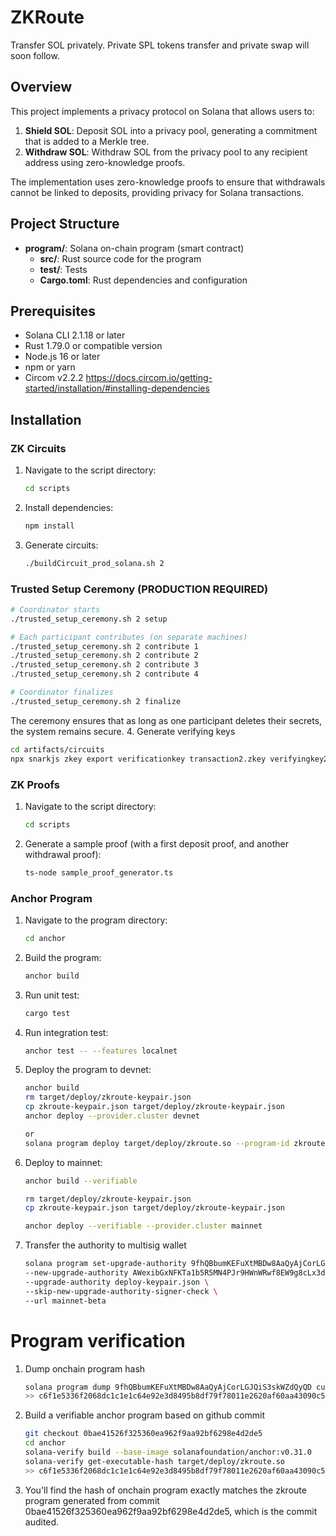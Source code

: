 # ZKRoute

Transfer SOL privately. Private SPL tokens transfer and private swap will soon follow.

## Overview

This project implements a privacy protocol on Solana that allows users to:

1. **Shield SOL**: Deposit SOL into a privacy pool, generating a commitment that is added to a Merkle tree.
2. **Withdraw SOL**: Withdraw SOL from the privacy pool to any recipient address using zero-knowledge proofs.

The implementation uses zero-knowledge proofs to ensure that withdrawals cannot be linked to deposits, providing privacy for Solana transactions.

## Project Structure

- **program/**: Solana on-chain program (smart contract)
  - **src/**: Rust source code for the program
  - **test/**: Tests
  - **Cargo.toml**: Rust dependencies and configuration

## Prerequisites

- Solana CLI 2.1.18 or later
- Rust 1.79.0 or compatible version
- Node.js 16 or later
- npm or yarn
- Circom v2.2.2 https://docs.circom.io/getting-started/installation/#installing-dependencies

## Installation

### ZK Circuits
1. Navigate to the script directory:
   ```bash
   cd scripts
   ```
2. Install dependencies:
   ```bash
   npm install
   ```
3. Generate circuits:
   ```bash
   ./buildCircuit_prod_solana.sh 2
   ```

### Trusted Setup Ceremony (PRODUCTION REQUIRED)
   ```bash
   # Coordinator starts
   ./trusted_setup_ceremony.sh 2 setup
   
   # Each participant contributes (on separate machines)
   ./trusted_setup_ceremony.sh 2 contribute 1
   ./trusted_setup_ceremony.sh 2 contribute 2  
   ./trusted_setup_ceremony.sh 2 contribute 3
   ./trusted_setup_ceremony.sh 2 contribute 4
   
   # Coordinator finalizes
   ./trusted_setup_ceremony.sh 2 finalize
   ```

The ceremony ensures that as long as one participant deletes their secrets, the system remains secure.
4. Generate verifying keys
   ```bash
   cd artifacts/circuits
   npx snarkjs zkey export verificationkey transaction2.zkey verifyingkey2.json
   ```
### ZK Proofs
1. Navigate to the script directory:
   ```bash
   cd scripts
   ```
2. Generate a sample proof (with a first deposit proof, and another withdrawal proof):
   ```bash
   ts-node sample_proof_generator.ts
   ```

### Anchor Program
1. Navigate to the program directory:
   ```bash
   cd anchor
   ```

2. Build the program:
   ```bash
   anchor build
   ```

3. Run unit test:
   ```bash
   cargo test
   ```

4. Run integration test:
   ```bash
   anchor test -- --features localnet
   ```

5. Deploy the program to devnet:
   ```bash
   anchor build
   rm target/deploy/zkroute-keypair.json
   cp zkroute-keypair.json target/deploy/zkroute-keypair.json
   anchor deploy --provider.cluster devnet

   or
   solana program deploy target/deploy/zkroute.so --program-id zkroute-keypair.json --upgrade-authority ./deploy-keypair.json
   ```

6. Deploy to mainnet:
   ```bash
   anchor build --verifiable

   rm target/deploy/zkroute-keypair.json
   cp zkroute-keypair.json target/deploy/zkroute-keypair.json 

   anchor deploy --verifiable --provider.cluster mainnet
   ```

7. Transfer the authority to multisig wallet
   ```bash
   solana program set-upgrade-authority 9fhQBbumKEFuXtMBDw8AaQyAjCorLGJQiS3skWZdQyQD \
   --new-upgrade-authority AWexibGxNFKTa1b5R5MN4PJr9HWnWRwf8EW9g8cLx3dM \
   --upgrade-authority deploy-keypair.json \
   --skip-new-upgrade-authority-signer-check \
   --url mainnet-beta
   ```

# Program verification
1. Dump onchain program hash
   ```bash
   solana program dump 9fhQBbumKEFuXtMBDw8AaQyAjCorLGJQiS3skWZdQyQD current_program.so --url mainnet-beta && sha256sum current_program.so
   >> c6f1e5336f2068dc1c1e1c64e92e3d8495b8df79f78011e2620af60aa43090c5  current_program.so
   ```
2. Build a verifiable anchor program based on github commit
   ```bash
   git checkout 0bae41526f325360ea962f9aa92bf6298e4d2de5
   cd anchor
   solana-verify build --base-image solanafoundation/anchor:v0.31.0
   solana-verify get-executable-hash target/deploy/zkroute.so
   >> c6f1e5336f2068dc1c1e1c64e92e3d8495b8df79f78011e2620af60aa43090c5  target/verifiable/zkroute.so
   ```

3. You'll find the hash of onchain program exactly matches the zkroute program generated from commit 0bae41526f325360ea962f9aa92bf6298e4d2de5, which is the commit audited.